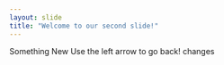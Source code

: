 ```yaml
---
layout: slide
title: "Welcome to our second slide!"
---
```

Something New
Use the left arrow to go back!
changes
